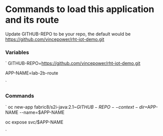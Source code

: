 # Commands to load this application and its route

Update GITHUB-REPO to be your repo, the default would be https://github.com/vincepower/rht-iot-demo.git 

 
### Variables
`
GITHUB-REPO=https://github.com/vincepower/rht-iot-demo.git

APP-NAME=lab-2b-route  

`


### Commands
`
oc new-app fabric8/s2i-java:2.1~$GITHUB-REPO --context-dir=$APP-NAME --name=$APP-NAME

oc expose svc/$APP-NAME

`
 

